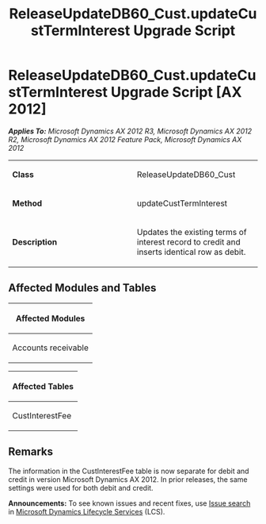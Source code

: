 ﻿---
title: ReleaseUpdateDB60_Cust.updateCustTermInterest Upgrade Script
TOCTitle: ReleaseUpdateDB60_Cust.updateCustTermInterest Upgrade Script
ms:assetid: cd17c5c8-d13b-8980-316e-79d67537ac42
ms:mtpsurl: https://msdn.microsoft.com/en-us/library/JJ719713(v=AX.60)
ms:contentKeyID: 49711279
ms.date: 05/18/2015
mtps_version: v=AX.60
---

# ReleaseUpdateDB60\_Cust.updateCustTermInterest Upgrade Script [AX 2012]


_**Applies To:** Microsoft Dynamics AX 2012 R3, Microsoft Dynamics AX 2012 R2, Microsoft Dynamics AX 2012 Feature Pack, Microsoft Dynamics AX 2012_

<table>
<colgroup>
<col style="width: 50%" />
<col style="width: 50%" />
</colgroup>
<tbody>
<tr class="odd">
<td><p><strong>Class</strong></p></td>
<td><p>ReleaseUpdateDB60_Cust</p></td>
</tr>
<tr class="even">
<td><p><strong>Method</strong></p></td>
<td><p>updateCustTermInterest</p></td>
</tr>
<tr class="odd">
<td><p><strong>Description</strong></p></td>
<td><p>Updates the existing terms of interest record to credit and inserts identical row as debit.</p></td>
</tr>
</tbody>
</table>


## Affected Modules and Tables

<table>
<colgroup>
<col style="width: 100%" />
</colgroup>
<thead>
<tr class="header">
<th><p>Affected Modules</p></th>
</tr>
</thead>
<tbody>
<tr class="odd">
<td><p>Accounts receivable</p></td>
</tr>
</tbody>
</table>


<table>
<colgroup>
<col style="width: 100%" />
</colgroup>
<thead>
<tr class="header">
<th><p>Affected Tables</p></th>
</tr>
</thead>
<tbody>
<tr class="odd">
<td><p>CustInterestFee</p></td>
</tr>
</tbody>
</table>


## Remarks

The information in the CustInterestFee table is now separate for debit and credit in version Microsoft Dynamics AX 2012. In prior releases, the same settings were used for both debit and credit.

  
**Announcements:** To see known issues and recent fixes, use [Issue search](http://go.microsoft.com/fwlink/?linkid=389258) in [Microsoft Dynamics Lifecycle Services](http://go.microsoft.com/fwlink/?linkid=306505) (LCS).

